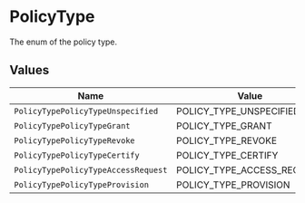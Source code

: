 # PolicyType

The enum of the policy type.


## Values

| Name                                | Value                               |
| ----------------------------------- | ----------------------------------- |
| `PolicyTypePolicyTypeUnspecified`   | POLICY_TYPE_UNSPECIFIED             |
| `PolicyTypePolicyTypeGrant`         | POLICY_TYPE_GRANT                   |
| `PolicyTypePolicyTypeRevoke`        | POLICY_TYPE_REVOKE                  |
| `PolicyTypePolicyTypeCertify`       | POLICY_TYPE_CERTIFY                 |
| `PolicyTypePolicyTypeAccessRequest` | POLICY_TYPE_ACCESS_REQUEST          |
| `PolicyTypePolicyTypeProvision`     | POLICY_TYPE_PROVISION               |